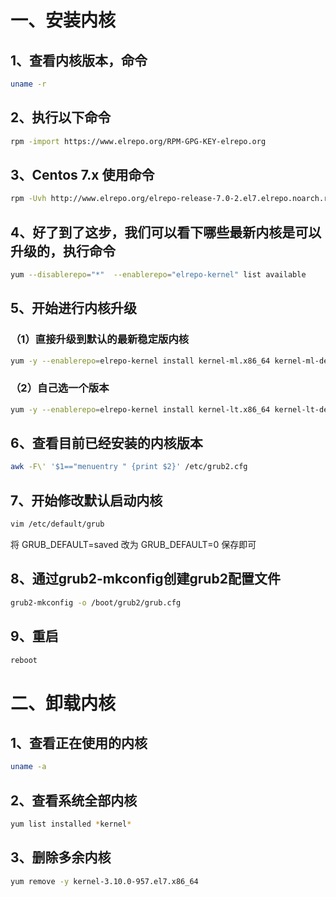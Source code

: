 # 一、安装内核

## 1、查看内核版本，命令

```bash
uname -r
```



## 2、执行以下命令

```bash
rpm -import https://www.elrepo.org/RPM-GPG-KEY-elrepo.org
```



## 3、Centos 7.x 使用命令 

```bash
rpm -Uvh http://www.elrepo.org/elrepo-release-7.0-2.el7.elrepo.noarch.rpm
```



## 4、好了到了这步，我们可以看下哪些最新内核是可以升级的，执行命令

```bash
yum --disablerepo="*"  --enablerepo="elrepo-kernel" list available
```



## 5、开始进行内核升级

### （1）直接升级到默认的最新稳定版内核

```bash
yum -y --enablerepo=elrepo-kernel install kernel-ml.x86_64 kernel-ml-devel.x86_64
```



### （2）自己选一个版本

```bash
yum -y --enablerepo=elrepo-kernel install kernel-lt.x86_64 kernel-lt-devel.x86_64
```



## 6、查看目前已经安装的内核版本

```bash
awk -F\' '$1=="menuentry " {print $2}' /etc/grub2.cfg
```



## 7、开始修改默认启动内核

```bash
vim /etc/default/grub
```

将 GRUB_DEFAULT=saved  改为 GRUB_DEFAULT=0 保存即可



## 8、通过grub2-mkconfig创建grub2配置文件

```bash
grub2-mkconfig -o /boot/grub2/grub.cfg
```



## 9、重启

```bash
reboot
```



# 二、卸载内核

## 1、查看正在使用的内核

```bash
uname -a
```



## 2、查看系统全部内核

```bash
yum list installed *kernel*
```



## 3、删除多余内核

```bash
yum remove -y kernel-3.10.0-957.el7.x86_64
```



